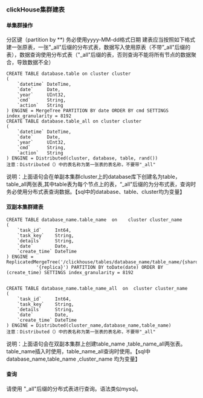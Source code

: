### clickHouse集群建表

#### 单集群操作
分区键（partition by  **) 务必使用yyyy-MM-dd格式日期
建表应当按照如下格式建一张原表，一张"_all"后缀的分布式表，数据写入使用原表（不带”_all"后缀的表），数据查询使用分布式表（"_all"后缀的表，否则查询不能将所有节点的数据聚合，导致数据不全）
```
CREATE TABLE database.table on cluster cluster
(
    `datetime` DateTime,
    `date`     Date,
    `year`     UInt32,
    `cmd`      String,
    `action`   String
) ENGINE = MergeTree PARTITION BY date ORDER BY cmd SETTINGS index_granularity = 8192
CREATE TABLE database.table_all on cluster cluster
(
    `datetime` DateTime,
    `date`     Date,
    `year`     UInt32,
    `cmd`      String,
    `action`   String
) ENGINE = Distributed(cluster, database, table, rand())
注意：Distributed（）中的表名称为第一张表的表名称，不要带"_all"
```
说明：上面语句会在单副本集群cluster上的database库下创建名为table，table_all两张表,其中table表为每个节点上的表，“_all"后缀的为分布式表，查询时务必使用分布式表查询数据。【sql中的database、table、cluster均为变量】
#### 双副本集群建表
```
CREATE TABLE database_name.table_name  on    cluster cluster_name
(
    `task_id`     Int64,
    `task_key`    String,
    `details`     String,
    `date`        Date,
    `create_time` DateTime
) ENGINE = ReplicatedMergeTree('/clickhouse/tables/database_name/table_name/{shard}',
           '{replica}') PARTITION BY toDate(date) ORDER BY (create_time) SETTINGS index_granularity = 8192
 
 
CREATE TABLE database_name.table_name_all  on  cluster cluster_name
(
    `task_id`     Int64,
    `task_key`    String,
    `details`     String,
    `date`        Date,
    `create_time` DateTime
) ENGINE = Distributed(cluster_name,database_name,table_name)
注意：Distributed（）中的表名称为第一张表的表名称，不要带"_all"
```
说明：上面语句会在双副本集群上创建table_name ,table_name_all两张表。table_name插入时使用，table_name_all查询时使用。【sql中database_name,table_name ,cluster_name 均为变量】
#### 查询
请使用 "_all"后缀的分布式表进行查询。语法类似mysql。